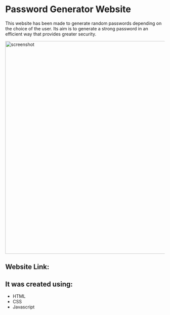 # Password Generator Website

This website has been made to generate random passwords depending on the choice of the user. Its aim is to generate a strong password in an efficient way that provides greater security. 


<img width="674" alt="screenshot" src="../password-generator/assets/images/Screen Shot 2022-06-15 at 4.20.56 PM.png">

## Website Link:


## It was created using: 

* HTML
* CSS
* Javascript